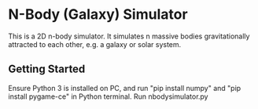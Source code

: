 # N-Body (Galaxy) Simulator
This is a 2D n-body simulator. It simulates n massive bodies gravitationally attracted to each other, e.g. a galaxy or solar system.

## Getting Started
Ensure Python 3 is installed on PC, and run "pip install numpy" and "pip install pygame-ce" in Python terminal.
Run nbodysimulator.py
